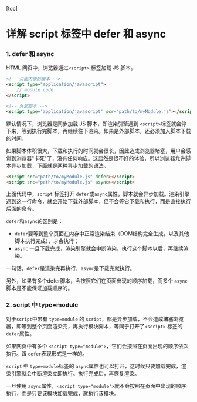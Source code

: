 [toc]

# 详解 script 标签中 defer 和 async 

### 1. defer 和 async

HTML 网页中，浏览器通过`<script>` 标签加载 JS  脚本。

```html
<!-- 页面内嵌的脚本 -->
<script type="application/javascript">
	// module code
</script>

<!-- 外部脚本 -->
<script type='application/javascript' scr="path/to/myModule.js"></script>
```

默认情况下，浏览器是同步加载 JS 脚本，即渲染引擎遇到 `<script>`标签就会停下来，等到执行完脚本，再继续往下渲染。如果是外部脚本，还必须加入脚本下载的时间。

如果脚本体积很大，下载和执行的时间就会很长，因此造成浏览器堵塞，用户会感觉到浏览器"卡死"了，没有任何响应。这显然是很不好的体验，所以浏览器允许脚本异步加载，下面就是两种异步加载的语法。

```html
<script src="path/to/myModule.js" defer></script>
<script src="path/to/myModule.js" async></script>
```

上面代码中，`script` 标签打开 `defer`或`async`属性，脚本就会异步加载。渲染引擎遇到这一行命令，就会开始下载外部脚本，但不会等它下载和执行，而是直接执行后面的命令。

`defer`和`async`的区别是：

- `defer`要等到整个页面在内存中正常渲染结束（DOM结构完全生成，以及其他脚本执行完成），才会执行；
- `async` 一旦下载完成，渲染引擎就会中断渲染，执行这个脚本以后，再继续渲染。

一句话，`defer`是渲染完再执行，`async`是下载完就执行。

另外，如果有多个defer脚本，会按照它们在页面出现的顺序加载，而多个 `async`脚本是不能保证加载顺序的。



### 2. script 中 type=module

对于`script`中带有 `type=module` 的 `script`，都是异步加载，不会造成堵塞浏览器，即等到整个页面渲染完，再执行模块脚本，等同于打开了`<script>` 标签的 `defer`属性。

如果网页中有多个 `<script type="module">`，它们会按照在页面出现的顺序依次执行。跟 `defer`表现形式是一样的。

`script` 中 `type=module`标签的 `async`属性也可以打开，这时候只要加载完成，渲染引擎就会中断渲染立即执行。执行完成后，再恢复渲染。

一旦使用 `async`属性，`<script type="module">`就不会按照在页面中出现的顺序执行，而是只要该模块加载完成，就执行该模块。